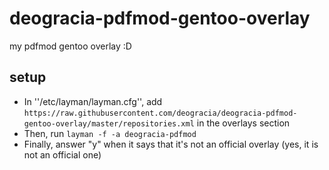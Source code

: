 # deogracia-pdfmod-gentoo-overlay
my pdfmod gentoo overlay :D

## setup

 - In ''/etc/layman/layman.cfg'', add ```https://raw.githubusercontent.com/deogracia/deogracia-pdfmod-gentoo-overlay/master/repositories.xml``` in the overlays section
 - Then, run ```layman -f -a deogracia-pdfmod```
 - Finally, answer "y" when it says that it's not an official overlay (yes, it is not an official one)
